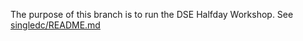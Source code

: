 The purpose of this branch is to run the DSE Halfday Workshop. See [singledc/README.md](./singledc/README.md) 
